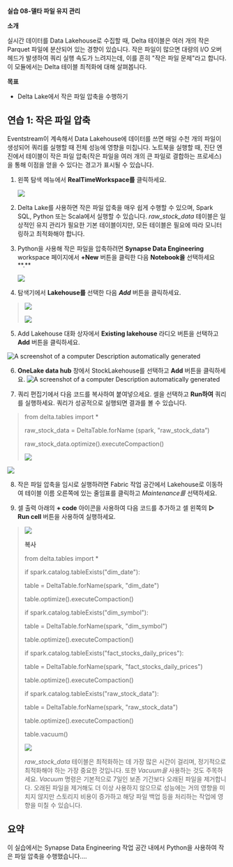**실습 08-델타 파일 유지 관리**

**소개**

실시간 데이터를 Data Lakehouse로 수집할 때, Delta 테이블은 여러 개의
작은 Parquet 파일에 분산되어 있는 경향이 있습니다. 작은 파일이 많으면
대량의 I/O 오버헤드가 발생하여 쿼리 실행 속도가 느려지는데, 이를 흔히
"작은 파일 문제"라고 합니다. 이 모듈에서는 Delta 테이블 최적화에 대해
살펴봅니다.

**목표**

- Delta Lake에서 작은 파일 압축을 수행하기

## 연습 1: 작은 파일 압축

Eventstream이 계속해서 Data Lakehouse에 데이터를 쓰면 매일 수천 개의
파일이 생성되어 쿼리를 실행할 때 전체 성능에 영향을 미칩니다. 노트북을
실행할 때, 진단 엔진에서 테이블이 작은 파일 압축(작은 파일을 여러 개의
큰 파일로 결합하는 프로세스)을 통해 이점을 얻을 수 있다는 경고가 표시될
수 있습니다.

1.  왼쪽 탐색 메뉴에서 **RealTimeWorkspace를** 클릭하세요.

     ![](./media/image1.png)

2.  Delta Lake를 사용하면 작은 파일 압축을 매우 쉽게 수행할 수 있으며,
    Spark SQL, Python 또는 Scala에서 실행할 수 있습니다.
    *raw_stock_data* 테이블은 일상적인 유지 관리가 필요한 기본
    테이블이지만, 모든 테이블은 필요에 따라 모니터링하고 최적화해야
    합니다.

3.  Python을 사용해 작은 파일을 압축하려면 **Synapse Data Engineering**
    workspace 페이지에서 **+New** 버튼을 클릭한 다음 **Notebook을**
    선택하세요**.**

     ![](./media/image2.png)

4.  탐색기에서 **Lakehouse를** 선택한 다음 ***Add*** 버튼을 클릭하세요.

> ![](./media/image3.png)
>
> ![](./media/image4.png)

5.  Add Lakehouse 대화 상자에서 **Existing lakehouse** 라디오 버튼을
    선택하고 **Add** 버튼을 클릭하세요.

![A screenshot of a computer Description automatically
generated](./media/image5.png)

6.  **OneLake data hub** 창에서 StockLakehouse를 선택하고 **Add** 버튼을
    클릭하세요. ![A screenshot of a computer Description automatically
    generated](./media/image6.png)

7.  쿼리 편집기에서 다음 코드를 복사하여 붙여넣으세요. 셀을 선택하고
    **Run하여** 쿼리를 실행하세요. 쿼리가 성공적으로 실행되면 결과를 볼
    수 있습니다.

> from delta.tables import \*
>
> raw_stock_data = DeltaTable.forName (spark, "raw_stock_data”)
>
> raw_stock_data.optimize().executeCompaction()
>
> ![](./media/image7.png)

![](./media/image8.png)

8.  작은 파일 압축을 임시로 실행하려면 Fabric 작업 공간에서 Lakehouse로
    이동하여 테이블 이름 오른쪽에 있는 줄임표를 클릭하고 *Maintenance를*
    선택하세요.

9.  셀 출력 아래의 **+ code** 아이콘을 사용하여 다음 코드를 추가하고 셀
    왼쪽의 **▷ Run cell** 버튼을 사용하여 실행하세요.

> ![](./media/image9.png)
>
> **복사**
>
> from delta.tables import \*
>
> if spark.catalog.tableExists("dim_date"):
>
> table = DeltaTable.forName(spark, "dim_date")
>
> table.optimize().executeCompaction()
>
> if spark.catalog.tableExists("dim_symbol"):
>
> table = DeltaTable.forName(spark, "dim_symbol")
>
> table.optimize().executeCompaction()
>
> if spark.catalog.tableExists("fact_stocks_daily_prices"):
>
> table = DeltaTable.forName(spark, "fact_stocks_daily_prices")
>
> table.optimize().executeCompaction()
>
> if spark.catalog.tableExists("raw_stock_data"):
>
> table = DeltaTable.forName(spark, "raw_stock_data")
>
> table.optimize().executeCompaction()
>
> table.vacuum()
>
> ![](./media/image10.png)
>
> *raw_stock_data* 테이블은 최적화하는 데 가장 많은 시간이 걸리며,
> 정기적으로 최적화해야 하는 가장 중요한 것입니다. 또한 *Vacuum을*
> 사용하는 것도 주목하세요. *Vacuum* 명령은 기본적으로 7일인 보존
> 기간보다 오래된 파일을 제거합니다. 오래된 파일을 제거해도 더 이상
> 사용하지 않으므로 성능에는 거의 영향을 미치지 않지만 스토리지 비용이
> 증가하고 해당 파일 백업 등을 처리하는 작업에 영향을 미칠 수 있습니다.

## **요약**

이 실습에서는 Synapse Data Engineering 작업 공간 내에서 Python을
사용하여 작은 파일 압축을 수행했습니다....
